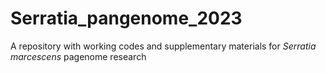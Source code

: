 # Serratia_pangenome_2023
A repository with working codes and supplementary materials for <i>Serratia marcescens</i> pagenome research
